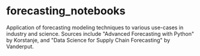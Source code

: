 # forecasting_notebooks
Application of forecasting modeling techniques to various use-cases in industry and science. Sources include "Advanced Forecasting with Python" by Korstanje, and "Data Science for Supply Chain Forecasting" by Vanderput.
